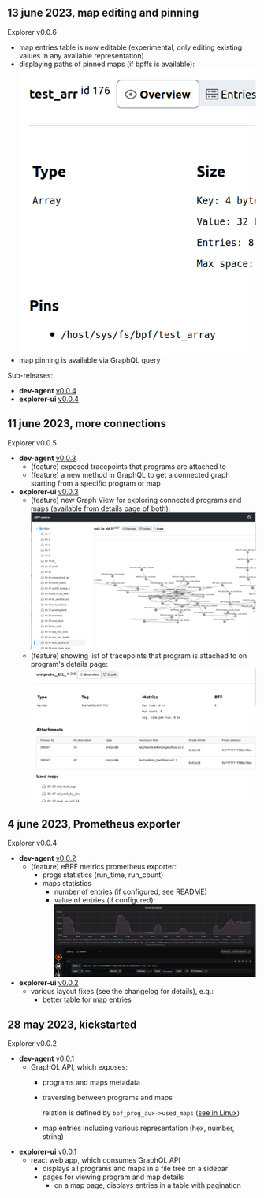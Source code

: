 13 june 2023, map editing and pinning
---

Explorer v0.0.6

* map entries table is now editable (experimental, only editing existing values in any available representation)
* displaying paths of pinned maps (if bpffs is available):
  ![pins list](docs/pics/X_004RN_pins.png)
* map pinning is available via GraphQL query

Sub-releases:
* **dev-agent** [v0.0.4](https://github.com/ebpfdev/dev-agent/blob/main/CHANGELOG.md#v004--13-june-2023--map-editing-and-pinning)
* **explorer-ui** [v0.0.4](https://github.com/ebpfdev/explorer-ui/blob/main/CHANGELOG.md#v004--13-june-2023--map-editor-and-map-pins)

11 june 2023, more connections
---

Explorer v0.0.5

* **dev-agent** [v0.0.3](https://github.com/ebpfdev/dev-agent/blob/main/CHANGELOG.md#v003--11-june-2023--more-connections)
  * (feature) exposed tracepoints that programs are attached to
  * (feature) a new method in GraphQL to get a connected graph starting from a specific program or map
* **explorer-ui** [v0.0.3](https://github.com/ebpfdev/explorer-ui/blob/main/CHANGELOG.md#v003--11-june-2023--more-connections)
  * (feature) new Graph View for exploring connected programs and maps (available from details page of both):
    ![graph view on map's details page](docs/pics/X_003RN_graphview.png)
  * (feature) showing list of tracepoints that program is attached to on program's details page:
    ![tracepoints on program's details page](docs/pics/X_003RN_tracepoints.png)

4 june 2023, Prometheus exporter
---

Explorer v0.0.4

* **dev-agent** [v0.0.2](https://github.com/ebpfdev/dev-agent/blob/main/CHANGELOG.md#v002--3-june-2023--export-to-prometheus-metrics)
  * (feature) eBPF metrics prometheus exporter:
    * progs statistics (run_time, run_count)
    * maps statistics
      * number of entries (if configured, see [README](./README.md))
      * value of entries (if configured):
        ![example of bpftrace syscall number visualization](docs/pics/X_002RN_syscall-grafana-example.png)
* **explorer-ui** [v0.0.2](https://github.com/ebpfdev/explorer-ui/blob/main/CHANGELOG.md#v002--4-june-2023--neat-fixes)
  * various layout fixes (see the changelog for details), e.g.:
    * better table for map entries

28 may 2023, kickstarted
---

Explorer v0.0.2

* **dev-agent** [v0.0.1](https://github.com/ebpfdev/dev-agent/blob/main/CHANGELOG.md#v001--28-may-2023--graphql-kickstarted)
  * GraphQL API, which exposes:
    * programs and maps metadata
    * traversing between programs and maps
      
      relation is defined by `bpf_prog_aux->used_maps` ([see in Linux](https://github.com/torvalds/linux/blob/4ecd704a4c51fd95973fcc3a60444e0e24eb9439/include/linux/bpf.h#L1400))
    * map entries including various representation (hex, number, string)
* **explorer-ui** [v0.0.1](https://github.com/ebpfdev/explorer-ui/blob/main/CHANGELOG.md#v001--28-may-2023--graphql-kickstarted)
  * react web app, which consumes GraphQL API
    * displays all programs and maps in a file tree on a sidebar
    * pages for viewing program and map details
      * on a map page, displays entries in a table with pagination